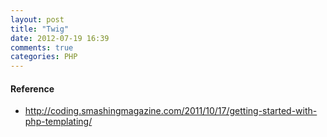 ```yaml
---
layout: post
title: "Twig"
date: 2012-07-19 16:39
comments: true
categories: PHP
---
```


#### Reference
+ <http://coding.smashingmagazine.com/2011/10/17/getting-started-with-php-templating/>
